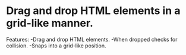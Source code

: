 # Drag and drop HTML elements in a grid-like manner.

Features:
-Drag and drop HTML elements.
-When dropped checks for collision.
-Snaps into a grid-like position.